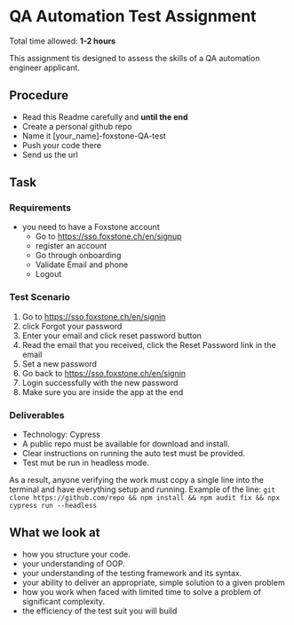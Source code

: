 # QA Automation Test Assignment

Total time allowed: **1-2 hours**

This assignment tis designed to assess the skills of a QA automation engineer applicant.

## Procedure
- Read this Readme carefully and **until the end**
- Create a personal github repo
- Name it [your_name]-foxstone-QA-test
- Push your code there
- Send us the url


## Task
### Requirements
- you need to have a Foxstone account
  - Go to https://sso.foxstone.ch/en/signup
  - register an account
  - Go through onboarding
  - Validate Email and phone
  - Logout

### Test Scenario
  1.	Go to https://sso.foxstone.ch/en/signin
  2.  click Forgot your password
  3.  Enter your email and click reset password button
  4.  Read the email that you received, click the Reset Password link in the email
  5.  Set a new password
  6.  Go back to https://sso.foxstone.ch/en/signin
  7.  Login successfully with the new password
  8.  Make sure you are inside the app at the end

### Deliverables 
- Technology: Cypress
- A public repo must be available for download and install.
- Clear instructions on running the auto test must be provided.
- Test mut be run in headless mode.

As a result, anyone verifying the work must copy a single line into the terminal and have everything setup and running. Example of the line:
`git clone https://github.com/repo && npm install && npm audit fix && npx cypress run --headless`

## What we look at
- how you structure your code.
- your understanding of OOP.
- your understanding of the testing framework and its syntax.
- your ability to deliver an appropriate, simple solution to a given problem
- how you work when faced with limited time to solve a problem of significant complexity.
- the efficiency of the test suit you will build

